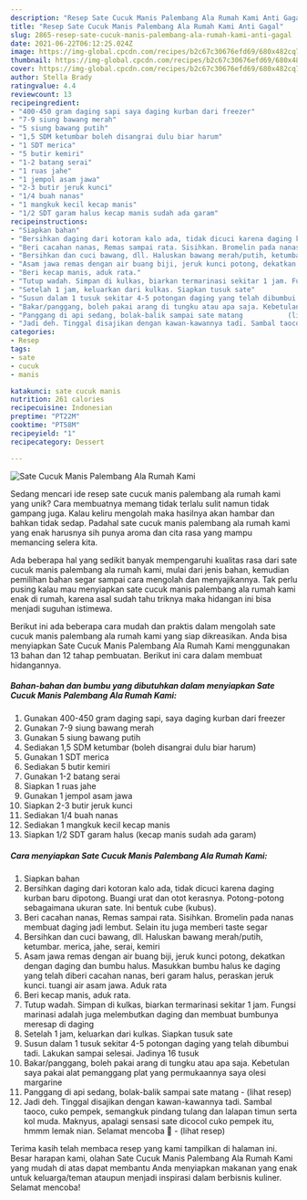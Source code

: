 ```yaml
---
description: "Resep Sate Cucuk Manis Palembang Ala Rumah Kami Anti Gagal"
title: "Resep Sate Cucuk Manis Palembang Ala Rumah Kami Anti Gagal"
slug: 2865-resep-sate-cucuk-manis-palembang-ala-rumah-kami-anti-gagal
date: 2021-06-22T06:12:25.024Z
image: https://img-global.cpcdn.com/recipes/b2c67c30676efd69/680x482cq70/sate-cucuk-manis-palembang-ala-rumah-kami-foto-resep-utama.jpg
thumbnail: https://img-global.cpcdn.com/recipes/b2c67c30676efd69/680x482cq70/sate-cucuk-manis-palembang-ala-rumah-kami-foto-resep-utama.jpg
cover: https://img-global.cpcdn.com/recipes/b2c67c30676efd69/680x482cq70/sate-cucuk-manis-palembang-ala-rumah-kami-foto-resep-utama.jpg
author: Stella Brady
ratingvalue: 4.4
reviewcount: 13
recipeingredient:
- "400-450 gram daging sapi saya daging kurban dari freezer"
- "7-9 siung bawang merah"
- "5 siung bawang putih"
- "1,5 SDM ketumbar boleh disangrai dulu biar harum"
- "1 SDT merica"
- "5 butir kemiri"
- "1-2 batang serai"
- "1 ruas jahe"
- "1 jempol asam jawa"
- "2-3 butir jeruk kunci"
- "1/4 buah nanas"
- "1 mangkuk kecil kecap manis"
- "1/2 SDT garam halus kecap manis sudah ada garam"
recipeinstructions:
- "Siapkan bahan"
- "Bersihkan daging dari kotoran kalo ada, tidak dicuci karena daging kurban baru dipotong. Buangi urat dan otot kerasnya. Potong-potong sebagaimana ukuran sate. Ini bentuk cube (kubus)."
- "Beri cacahan nanas, Remas sampai rata. Sisihkan. Bromelin pada nanas membuat daging jadi lembut. Selain itu juga memberi taste segar"
- "Bersihkan dan cuci bawang, dll. Haluskan bawang merah/putih, ketumbar. merica, jahe, serai, kemiri"
- "Asam jawa remas dengan air buang biji, jeruk kunci potong, dekatkan dengan daging dan bumbu halus. Masukkan bumbu halus ke daging yang telah diberi cacahan nanas, beri garam halus, peraskan jeruk kunci. tuangi air asam jawa. Aduk rata"
- "Beri kecap manis, aduk rata."
- "Tutup wadah. Simpan di kulkas, biarkan termarinasi sekitar 1 jam. Fungsi marinasi adalah juga melembutkan daging dan membuat bumbunya meresap di daging"
- "Setelah 1 jam, keluarkan dari kulkas. Siapkan tusuk sate"
- "Susun dalam 1 tusuk sekitar 4-5 potongan daging yang telah dibumbui tadi. Lakukan sampai selesai. Jadinya 16 tusuk"
- "Bakar/panggang, boleh pakai arang di tungku atau apa saja. Kebetulan saya pakai alat pemanggang plat yang permukaannya saya olesi margarine"
- "Panggang di api sedang, bolak-balik sampai sate matang           (lihat resep)"
- "Jadi deh. Tinggal disajikan dengan kawan-kawannya tadi. Sambal taoco, cuko pempek, semangkuk pindang tulang dan lalapan timun serta kol muda. Maknyus, apalagi sensasi sate dicocol cuko pempek itu, hmmm lemak nian. Selamat mencoba 🙏           (lihat resep)"
categories:
- Resep
tags:
- sate
- cucuk
- manis

katakunci: sate cucuk manis 
nutrition: 261 calories
recipecuisine: Indonesian
preptime: "PT22M"
cooktime: "PT58M"
recipeyield: "1"
recipecategory: Dessert

---
```



![Sate Cucuk Manis Palembang Ala Rumah Kami](https://img-global.cpcdn.com/recipes/b2c67c30676efd69/680x482cq70/sate-cucuk-manis-palembang-ala-rumah-kami-foto-resep-utama.jpg)

Sedang mencari ide resep sate cucuk manis palembang ala rumah kami yang unik? Cara membuatnya memang tidak terlalu sulit namun tidak gampang juga. Kalau keliru mengolah maka hasilnya akan hambar dan bahkan tidak sedap. Padahal sate cucuk manis palembang ala rumah kami yang enak harusnya sih punya aroma dan cita rasa yang mampu memancing selera kita.



Ada beberapa hal yang sedikit banyak mempengaruhi kualitas rasa dari sate cucuk manis palembang ala rumah kami, mulai dari jenis bahan, kemudian pemilihan bahan segar sampai cara mengolah dan menyajikannya. Tak perlu pusing kalau mau menyiapkan sate cucuk manis palembang ala rumah kami enak di rumah, karena asal sudah tahu triknya maka hidangan ini bisa menjadi suguhan istimewa.


Berikut ini ada beberapa cara mudah dan praktis dalam mengolah sate cucuk manis palembang ala rumah kami yang siap dikreasikan. Anda bisa menyiapkan Sate Cucuk Manis Palembang Ala Rumah Kami menggunakan 13 bahan dan 12 tahap pembuatan. Berikut ini cara dalam membuat hidangannya.

<!--inarticleads1-->

##### Bahan-bahan dan bumbu yang dibutuhkan dalam menyiapkan Sate Cucuk Manis Palembang Ala Rumah Kami:

1. Gunakan 400-450 gram daging sapi, saya daging kurban dari freezer
1. Gunakan 7-9 siung bawang merah
1. Gunakan 5 siung bawang putih
1. Sediakan 1,5 SDM ketumbar (boleh disangrai dulu biar harum)
1. Gunakan 1 SDT merica
1. Sediakan 5 butir kemiri
1. Gunakan 1-2 batang serai
1. Siapkan 1 ruas jahe
1. Gunakan 1 jempol asam jawa
1. Siapkan 2-3 butir jeruk kunci
1. Sediakan 1/4 buah nanas
1. Sediakan 1 mangkuk kecil kecap manis
1. Siapkan 1/2 SDT garam halus (kecap manis sudah ada garam)




<!--inarticleads2-->

##### Cara menyiapkan Sate Cucuk Manis Palembang Ala Rumah Kami:

1. Siapkan bahan
1. Bersihkan daging dari kotoran kalo ada, tidak dicuci karena daging kurban baru dipotong. Buangi urat dan otot kerasnya. Potong-potong sebagaimana ukuran sate. Ini bentuk cube (kubus).
1. Beri cacahan nanas, Remas sampai rata. Sisihkan. Bromelin pada nanas membuat daging jadi lembut. Selain itu juga memberi taste segar
1. Bersihkan dan cuci bawang, dll. Haluskan bawang merah/putih, ketumbar. merica, jahe, serai, kemiri
1. Asam jawa remas dengan air buang biji, jeruk kunci potong, dekatkan dengan daging dan bumbu halus. Masukkan bumbu halus ke daging yang telah diberi cacahan nanas, beri garam halus, peraskan jeruk kunci. tuangi air asam jawa. Aduk rata
1. Beri kecap manis, aduk rata.
1. Tutup wadah. Simpan di kulkas, biarkan termarinasi sekitar 1 jam. Fungsi marinasi adalah juga melembutkan daging dan membuat bumbunya meresap di daging
1. Setelah 1 jam, keluarkan dari kulkas. Siapkan tusuk sate
1. Susun dalam 1 tusuk sekitar 4-5 potongan daging yang telah dibumbui tadi. Lakukan sampai selesai. Jadinya 16 tusuk
1. Bakar/panggang, boleh pakai arang di tungku atau apa saja. Kebetulan saya pakai alat pemanggang plat yang permukaannya saya olesi margarine
1. Panggang di api sedang, bolak-balik sampai sate matang -           (lihat resep)
1. Jadi deh. Tinggal disajikan dengan kawan-kawannya tadi. Sambal taoco, cuko pempek, semangkuk pindang tulang dan lalapan timun serta kol muda. Maknyus, apalagi sensasi sate dicocol cuko pempek itu, hmmm lemak nian. Selamat mencoba 🙏 -           (lihat resep)




Terima kasih telah membaca resep yang kami tampilkan di halaman ini. Besar harapan kami, olahan Sate Cucuk Manis Palembang Ala Rumah Kami yang mudah di atas dapat membantu Anda menyiapkan makanan yang enak untuk keluarga/teman ataupun menjadi inspirasi dalam berbisnis kuliner. Selamat mencoba!
